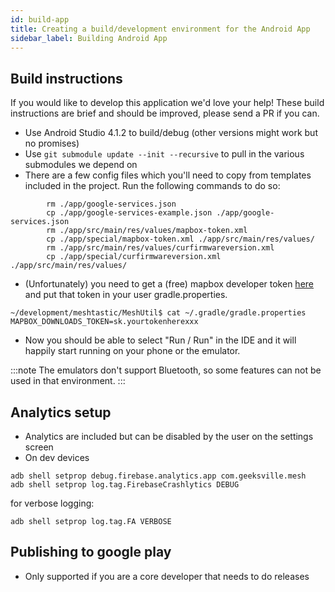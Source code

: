 ```yaml
---
id: build-app
title: Creating a build/development environment for the Android App
sidebar_label: Building Android App
---
```


## Build instructions

If you would like to develop this application we'd love your help!  These build instructions are brief and should be improved, please send a PR if you can.

* Use Android Studio 4.1.2 to build/debug (other versions might work but no promises)
* Use `git submodule update --init --recursive` to pull in the various submodules we depend on
* There are a few config files which you'll need to copy from templates included in the project. Run the following commands to do so:

```
        rm ./app/google-services.json
        cp ./app/google-services-example.json ./app/google-services.json
        rm ./app/src/main/res/values/mapbox-token.xml
        cp ./app/special/mapbox-token.xml ./app/src/main/res/values/
        rm ./app/src/main/res/values/curfirmwareversion.xml
        cp ./app/special/curfirmwareversion.xml ./app/src/main/res/values/
```

* (Unfortunately) you need to get a (free) mapbox developer token [here](https://docs.mapbox.com/android/maps/guides/install/) and put that token in your user gradle.properties.
```
~/development/meshtastic/MeshUtil$ cat ~/.gradle/gradle.properties
MAPBOX_DOWNLOADS_TOKEN=sk.yourtokenherexxx
```

* Now you should be able to select "Run / Run" in the IDE and it will happily start running on your phone or the emulator.

:::note
The emulators don't support Bluetooth, so some features can not be used in that environment.
:::

## Analytics setup

* Analytics are included but can be disabled by the user on the settings screen
* On dev devices

```shell
adb shell setprop debug.firebase.analytics.app com.geeksville.mesh
adb shell setprop log.tag.FirebaseCrashlytics DEBUG
```

for verbose logging:
```shell
adb shell setprop log.tag.FA VERBOSE
```

## Publishing to google play

* Only supported if you are a core developer that needs to do releases

